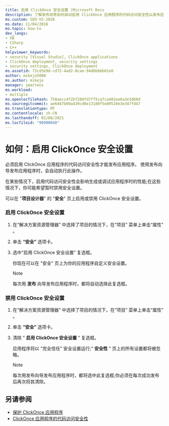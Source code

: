 ```yaml
---
title: 启用 ClickOnce 安全设置 |Microsoft Docs
description: 了解发布向导如何自动启用 ClickOnce 应用程序的代码访问安全性以发布应用程序。
ms.custom: SEO-VS-2020
ms.date: 11/04/2016
ms.topic: how-to
dev_langs:
- VB
- CSharp
- C++
helpviewer_keywords:
- security [Visual Studio], ClickOnce applications
- ClickOnce deployment, security settings
- security settings, ClickOnce deployment
ms.assetid: 73cd3e9d-cd72-4ad2-8cae-94d6bb6b01e0
author: mikejo5000
ms.author: mikejo
manager: jmartens
ms.workload:
- multiple
ms.openlocfilehash: 758aecc4f2bf280fd7ff5ca7ca482ee6a3e3d68d
ms.sourcegitcommit: ae6d47b09a439cd0e13180f5e89510e3e347fd47
ms.translationtype: MT
ms.contentlocale: zh-CN
ms.lasthandoff: 02/08/2021
ms.locfileid: "99900648"
---
```

# <a name="how-to-enable-clickonce-security-settings"></a>如何：启用 ClickOnce 安全设置
必须启用 ClickOnce 应用程序的代码访问安全性才能发布应用程序。 使用发布向导发布应用程序时，会自动执行此操作。

 在某些情况下，启用代码访问安全性会影响生成或调试应用程序时的性能;在这些情况下，你可能希望暂时禁用安全设置。

 可以在 "**项目设计器**" 的 "**安全**" 页上启用或禁用 ClickOnce 安全设置。

### <a name="to-enable-clickonce-security-settings"></a>启用 ClickOnce 安全设置

1. 在“解决方案资源管理器” 中选择了项目的情况下，在“项目”  菜单上单击“属性” 。

2. 单击 **“安全”** 选项卡。

3. 选中“启用 ClickOnce 安全设置”  复选框。

     你现在可以在 "安全" 页上为你的应用程序自定义安全设置。

    > [!NOTE]
    > 每次用 **发布** 向导发布应用程序时，都将自动选择此复选框。

### <a name="to-disable-clickonce-security-settings"></a>禁用 ClickOnce 安全设置

1. 在“解决方案资源管理器” 中选择了项目的情况下，在“项目”  菜单上单击“属性” 。

2. 单击 **“安全”** 选项卡。

3. 清除 " **启用 ClickOnce 安全设置** " 复选框。

     应用程序将以 "完全信任" 安全设置运行;" **安全性** " 页上的所有设置都将被忽略。

    > [!NOTE]
    > 每次用发布向导发布应用程序时，都将选中此复选框;你必须在每次成功发布后再次将其清除。

## <a name="see-also"></a>另请参阅
- [保护 ClickOnce 应用程序](../deployment/securing-clickonce-applications.md)
- [ClickOnce 应用程序的代码访问安全性](../deployment/code-access-security-for-clickonce-applications.md)
